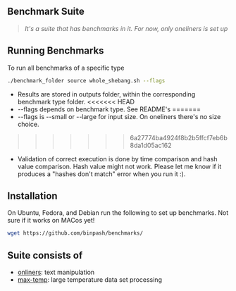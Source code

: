 ## Benchmark Suite

> _It's a suite that has benchmarks in it. For now, only oneliners is set up_

## Running Benchmarks

To run all benchmarks of a specific type

```sh
./benchmark_folder source whole_shebang.sh --flags
```
* Results are stored in outputs folder, within the corresponding benchmark type folder.
<<<<<<< HEAD
* --flags depends on benchmark type. See README's
=======
* --flags is --small or --large for input size. On oneliners there's no size choice.
>>>>>>> 6a27774ba4924f8b2b5ffcf7eb6b8da1d05ac162
* Validation of correct execution is done by time comparison and hash value comparison. Hash value might not work. Please let me know if it produces a "hashes don't match" error when you run it :). 

## Installation

On Ubuntu, Fedora, and Debian run the following to set up benchmarks. Not sure if it works on MACos yet!

```sh
wget https://github.com/binpash/benchmarks/
```


## Suite consists of

* [onliners](./oneliners): text manipulation
* [max-temp](./max-temp): large temperature data set processing

